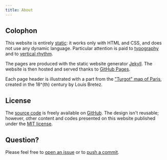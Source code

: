 ```yaml
---
title: About
---
```


## Colophon
This website is entirely [static](https://en.wikipedia.org/wiki/Static_web_page): it works only with HTML and CSS, and does not use any dynamic language. Particular attention is paid to [typography](http://webtypography.net/) and to [vertical rhythm](http://webtypography.net/2.2.2).

The pages are produced with the static website generator [Jekyll](http://jekyllrb.com/). The website is then hosted and served thanks to [GitHub Pages](https://pages.github.com/).

Each page header is illustrated with a part from the ["Turgot" map of Paris](https://en.wikipedia.org/wiki/Turgot_map_of_Paris), created in the 18^(th) century by Louis Bretez.


## License
The [source code](https://github.com/sylvaindurand/sylvaindurand.org) is freely available on [GitHub](https://github.com/sylvaindurand/sylvaindurand.org). The design isn't reusable; however, other content and codes presented on this website published under the [MIT license](http://opensource.org/licenses/MIT).

## Question?
Please feel free to [open an issue](https://github.com/sylvaindurand/sylvaindurand.org/issues) or to [push a commit](https://github.com/sylvaindurand/sylvaindurand.org/pulls).
